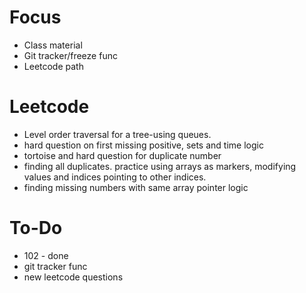 # Focus
- Class material
- Git tracker/freeze func
- Leetcode path

# Leetcode
- Level order traversal for a tree-using queues.
- hard question on first missing positive, sets and time logic
- tortoise and hard question for duplicate number
- finding all duplicates. practice using arrays as markers, modifying values and indices pointing to other indices. 
- finding missing numbers with same array pointer logic 

# To-Do
- 102 - done
- git tracker func
- new leetcode questions